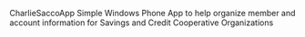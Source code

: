 CharlieSaccoApp
Simple Windows Phone App to help organize member and account information for Savings and Credit Cooperative Organizations
